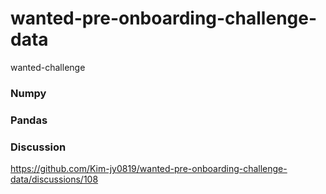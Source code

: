 # wanted-pre-onboarding-challenge-data
wanted-challenge

### Numpy
### Pandas
### Discussion
https://github.com/Kim-jy0819/wanted-pre-onboarding-challenge-data/discussions/108
